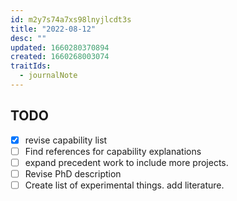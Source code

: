```yaml
---
id: m2y7s74a7xs98lnyjlcdt3s
title: "2022-08-12"
desc: ""
updated: 1660280370894
created: 1660268003074
traitIds:
  - journalNote
---
```


## TODO

- [x] revise capability list
- [ ] Find references for capability explanations
- [ ] expand precedent work to include more projects.
- [ ] Revise PhD description
- [ ] Create list of experimental things. add literature.
